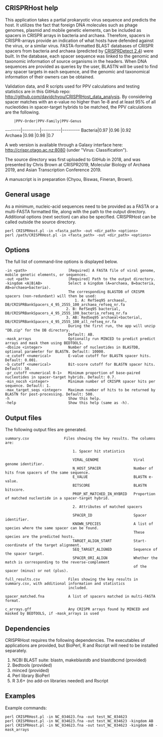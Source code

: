 CRISPRHost help
---------------
This application takes a partial prokaryotic virus sequence and predicts the host. It utilizes the fact that foreign DNA molecules such as phage genomes, plasmid and mobile genetic elements, can be included as spacers in CRISPR arrays in bacteria and archaea. Therefore, spacers in CRISPR-arrays provide an indication of what hosts have defended against the virus, or a similar virus. FASTA-formatted BLAST databases of CRISPR spacers from bacteria and archaea (predicted by [CRISPRDetect 2.4](http://crispr.otago.ac.nz/CRISPRDetect/predict_crispr_array.html)) were built. In the database, each spacer sequence was linked to the genomic and taxonomic information of source organisms in the headers. When DNA sequences are provided as queries by the user, BLASTN will be used to find any spacer targets in each sequence, and the genomic and taxonomical information of their owners can be obtained.

Validation data, and R scripts used for PPV calculations and testing statistics are in this GitHub repo: http://github.com/davidchyou/CRISPRHost_data_analysis. By considering spacer matches with an e-value no higher than 1e-8 and at least 95% of all nucleotides in spacer-target hybrids to be matched, the PPV calculations are the following.

        |PPV-Order|PPV-Family|PPV-Genus
--------|---------|----------|---------	
Bacteria|0.97     |0.96      |0.92     
Archaea |0.98     |0.98      |0.7     

A web version is available through a Galaxy interface here: http://crispr.otago.ac.nz:8080 (under "Virus: Classification").

The source directory was first uploaded to GitHub in 2018, and was presented by Chris Brown at CRISPR2019, Molecular Biology of Archaea 2019, and Asian Transcription Conference 2019.
 
A manuscript is in preparation (Chyou, Biswas, Fineran, Brown).

General usage
-------------
As a minimum, nucleic-acid sequences need to be provided as a FASTA or a multi-FASTA formatted file, along with the path to the output directory. Additional options (next section) can also be specified. CRISPRHost can be called outside the source directory.

	perl CRISPRHost.pl -in <fasta_path> -out <dir_path> <options>
	perl /path/CRISPRHost.pl -in <fasta_path> -out <dir_path> <options>

Options
-------
The full list of command-line options is displayed below. 

	-in <path>                   [Required] A FASTA file of viral genome, mobile genetic elements, or sequences.
	-out <path>                  [Required] Path to the output directory.
	-kingdom <A|B|AB>            Select a kingdom (A=archaea, B=bacteria, AB=archaea+bacteria). 
	                             The corresponding BLASTDB of CRISPR spacers (non-redundant) will then be used:
  	                                1. A: RefSeq95 archaeal, DB/CRISPRBankSpacers_4_95_2555_100_archaea_refseq_nr.fa
    	                        2. B: RefSeq95 bacterial, DB/CRISPRBankSpacers_4_95_2555_100_bacteria_refseq_nr.fa
      	                        3. AB: RedSeq95 archaeal+bacterial, DB/CRISPRBankSpacers_4_95_2555_100_all_refseq_nr.fa
  	                             During the first run, the app will unzip "DB.zip" for the DB directory.
  	                             Default: AB.
	-mask_arrays                 Optionally run MINCED to predict predict arrays and mask them using BEDTOOLS.
	-dbsize <integer>            Number of nucleotides in BLASTDB, optional parameter for BLASTN. Default: 10000.
	-e_cutoff <numerical>        E-value cutoff for BLASTN spacer hits. Default: 0.001.
	-b_cutoff <numerical>        Bit-score cutoff for BLASTN spacer hits. Default: 50.
	-pr_cutoff <numerical 0-1>   Minimum proportion of base-paired nucleotides in spacer-target hybrids. Default: 0.7.
	-min_nocsh <integer>         Minimum number of CRISPR spacer hits per sequence. Default: 1.
	-max_target_seqs <integer>   Maximum number of hits to be returned by BLASTN for post-processing. Default: 500.
	-h                           Show this help.
	-help                        Show this help (same as -h).      

Output files
------------
The following output files are generated.

	summary.csv                Files showing the key results. The columns are:

                                   1. Spacer hit statistics
                             
                                   VIRAL_GENOME                Viral genome identifier.
                                   N_HOST_SPACER               Number of hits from spacers of the same sequence.
                                   E_VALUE                     BLASTN e-value.
                                   BITSCORE                    BLASTN bitscore.
                                   PROP_NT_MATCHED_IN_HYBRID   Proportion of matched nucleotide in a spacer-target hybrid.
                                
                                   2. Attributes of matched spacers
                             
                                   SPACER_ID                   Spacer identifier.
                                   KNOWN_SPECIES               A list of species where the same spacer can be found. 
                                                               These species are the predicted hosts.
                                   TARGET_ALIGN_START          Start-coordinate of the target alignment.
                                   SEQ_TARGET_ALIGNED          Sequence of the spacer target.
                                   SPACER_ORI_ALIGN            Whether the match is corresponding to the reverse-complement 
                                                               of the spacer (minus) or not (plus). 
                                                     
	full_results.csv             Files showing the key results in summary.csv, with additional information and statistics
                                 included.
                             
	spacer_matched.fna           A list of spacers matched in multi-FASTA format.

	c_arrays.gff                 Any CRISPR arrays found by MINCED and masked by BEDTOOLS, if -mask_arrays is used                         

Dependencies
------------
CRISPRHost requires the following dependencies. The executables of applications are provided, but BioPerl, R and Rscript will need to be installed separately.

1. NCBI BLAST suite: blastn, makeblastdb and blastdbcmd (provided)
2. Bedtools (provided)
3. minced (provided)
4. Perl library BioPerl
5. R 3.6+ (no add-on libraries needed) and Rscript

Examples
--------
Example commands:

	perl CRISPRHost.pl -in NC_034623.fna -out test_NC_034623
	perl CRISPRHost.pl -in NC_034623.fna -out test_NC_034623 -kingdom AB
	perl CRISPRHost.pl -in NC_034623.fna -out test_NC_034623 -kingdom AB -mask_arrays
